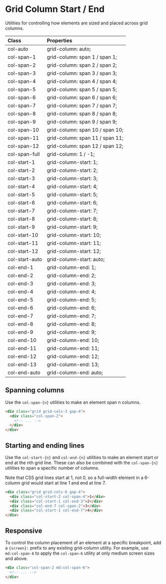 # Grid Column Start / End

Utilities for controlling how elements are sized and placed across grid columns.

| Class          | Properties                      |
| :------------- | :------------------------------ |
| col-auto       | grid-column: auto;              |
| col-span-1     | grid-column: span 1 / span 1;   |
| col-span-2     | grid-column: span 2 / span 2;   |
| col-span-3     | grid-column: span 3 / span 3;   |
| col-span-4     | grid-column: span 4 / span 4;   |
| col-span-5     | grid-column: span 5 / span 5;   |
| col-span-6     | grid-column: span 6 / span 6;   |
| col-span-7     | grid-column: span 7 / span 7;   |
| col-span-8     | grid-column: span 8 / span 8;   |
| col-span-9     | grid-column: span 9 / span 9;   |
| col-span-10    | grid-column: span 10 / span 10; |
| col-span-11    | grid-column: span 11 / span 11; |
| col-span-12    | grid-column: span 12 / span 12; |
| col-span-full  | grid-column: 1 / -1;            |
| col-start-1    | grid-column-start: 1;           |
| col-start-2    | grid-column-start: 2;           |
| col-start-3    | grid-column-start: 3;           |
| col-start-4    | grid-column-start: 4;           |
| col-start-5    | grid-column-start: 5;           |
| col-start-6    | grid-column-start: 6;           |
| col-start-7    | grid-column-start: 7;           |
| col-start-8    | grid-column-start: 8;           |
| col-start-9    | grid-column-start: 9;           |
| col-start-10   | grid-column-start: 10;          |
| col-start-11   | grid-column-start: 11;          |
| col-start-12   | grid-column-start: 12;          |
| col-start-auto | grid-column-start: auto;        |
| col-end-1      | grid-column-end: 1;             |
| col-end-2      | grid-column-end: 2;             |
| col-end-3      | grid-column-end: 3;             |
| col-end-4      | grid-column-end: 4;             |
| col-end-5      | grid-column-end: 5;             |
| col-end-6      | grid-column-end: 6;             |
| col-end-7      | grid-column-end: 7;             |
| col-end-8      | grid-column-end: 8;             |
| col-end-9      | grid-column-end: 9;             |
| col-end-10     | grid-column-end: 10;            |
| col-end-11     | grid-column-end: 11;            |
| col-end-12     | grid-column-end: 12;            |
| col-end-13     | grid-column-end: 13;            |
| col-end-auto   | grid-column-end: auto;          |

## Spanning columns

Use the `col-span-{n}` utilities to make an element span n columns.

```html
<div class="grid grid-cols-3 gap-4">
  <div class="col-span-2">
    <!-- ... -->
  </div>
</div>
```

## Starting and ending lines

Use the `col-start-{n}` and `col-end-{n}` utilities to make an element start or end at the nth grid line. These can also be combined with the `col-span-{n}` utilities to span a specific number of columns.

Note that CSS grid lines start at 1, not 0, so a full-width element in a 6-column grid would start at line 1 and end at line 7.

```html
<div class="grid grid-cols-6 gap-4">
  <div class="col-start-2 col-span-4">1</div>
  <div class="col-start-1 col-end-3">2</div>
  <div class="col-end-7 col-span-2">3</div>
  <div class="col-start-1 col-end-7">4</div>
</div>
```

## Responsive

To control the column placement of an element at a specific breakpoint, add a `{screen}:` prefix to any existing grid-column utility. For example, use `md:col-span-6` to apply the `col-span-6` utility at only medium screen sizes and above.

```html
<div class="col-span-2 md:col-span-6">
  <!-- ... -->
</div>
```
